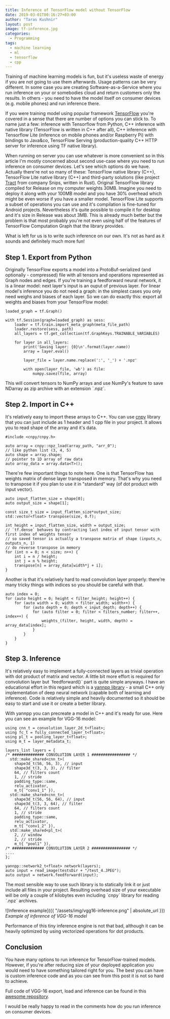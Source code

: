```yaml
---
title: Inference of TensorFlow model without TensorFlow
date: 2019-03-01T00:16:27+03:00
author: "Taras Kushnir"
layout: post
image: tf-inference.jpg
categories:
  - Programming
tags:
  - machine learning
  - ml
  - tensorflow
  - cpp
---
```


Training of machine learning models is fun, but it's useless waste of energy if you are not going to use them afterwards. Usage patterns can be very different. In some case you are creating Software-as-a-Service where you run inference on your or somebodies cloud and return customers only the results. In others - you need to have the model itself on consumer devices (e.g. mobile phones) and run inference there.

If you were training model using popular framework [TensorFlow](https://tensorflow.org) you're covered in a sense that there are number of options you can stick to. To name just a few: inference with Tensorflow from Python, C++ inference with native library (TensorFlow is written in C++ after all), C++ inference with Tensorflow Lite (inference on mobile phones and/or Raspberry Pi) with bindings to Java&co, TensorFlow Serving (production-quality C++ HTTP server for inference using TF native library).

When running on server you can use whatever is more convenient so in this article I'm mostly concerned about second use-case where you need to run inference on consumer devices. Let's see which options do we have. Actually there're not so many of these: TensorFlow native library (C++), TensorFlow Lite native library (C++) and third-party solutions (like project [Tract](https://github.com/snipsco/tract) from company Snips, written in Rust). Original TensorFlow library compiled for Release on my computer weights 30MB. Imagine you need to deploy it along with your 100MB model and you have 30% overhead which might be even worse if you have a smaller model. TensorFlow Lite supports a subset of operations you can use and it's compilation is fine-tuned for Android projects. Nevertheless it's quite possible to compile it for desktop and it's size in Release was about 3MB. This is already much better but the problem is that most probably you're not even using half of the features of TensorFlow Computation Graph that the library provides.

What is left for us is to write such inference on our own. It's not as hard as it sounds and definitely much more fun!

## Step 1. Export from Python

Originally TensorFlow exports a model into a ProtoBuf-serialized (and optionally - compressed) file with all tensors and operations represented as Graph nodes and edges. If you're training a feedforward neural network, it is a linear model: next layer's input is an ouput of previous layer. For linear model's inference you do not need a graph: in the simplest cases you only need weighs and biases of each layer. So we can do exactly this: export all weights and biases from your TensorFlow model:

    loaded_graph = tf.Graph()

    with tf.Session(graph=loaded_graph) as sess:
        loader = tf.train.import_meta_graph(meta_file_path)
        loader.restore(sess, path)
        all_layers = tf.get_collection(tf.GraphKeys.TRAINABLE_VARIABLES)

        for layer in all_layers:
            print('Saving layer: {0}\n'.format(layer.name))
            array = layer.eval()

            layer_file = layer.name.replace(':', '_') + '.npz'

            with open(layer_file, 'wb') as file:
                numpy.savez(file, array)

This will convert tensors to NumPy arrays and use NumPy's feature to save NDarray as zip archive with an extension ˋ.npzˋ.

## Step 2. Import in C++

It's relatively easy to import these arrays to C++. You can use [cnpy](http://github.com/rogersce/cnpy) library that you can just include as 1 header and 1 cpp file in your project. It allows you to read shape of the array and it's data.

    #include <cnpy/cnpy.h>

    auto array = cnpy::npz_load(array_path, "arr_0");
    // like python list (3, 4, 5)
    auto shape = array.shape;
    // pointer to 1D array of raw data
    auto array_data = array.data<T>();

There're few important things to note here. One is that TensorFlow has weights matrix of dense layer transposed in memory. That's why you need to transpose it if you plan to use it in "standard" way (of dot product with input vector).

    auto input_flatten_size = shape[0];
    auto output_size = shape[1];

    const size_t size = input_flatten_size*output_size;
    std::vector<float> transpose(size, 0.f);

    int height = input_flatten_size, width = output_size;
    // `tf.dense` behaves by contracting last index of input tensor with first index of weights tensor
    // so saved tensor is actually a transpose matrix of shape (inputs_n, outputs_n, 1)
    // do reverse transpose in memory
    for (int n = 0; n < size; n++) {
        int i = n / height;
        int j = n % height;
        transpose[n] = array_data[width*j + i];
    }

Another is that it's relatively hard to read convolution layer properly: there're many tricky things with indices so you should be careful with that.

    auto index = 0;
    for (auto height = 0; height < filter_height; height++) {
        for (auto width = 0; width < filter_width; width++) {
            for (auto depth = 0; depth < input_depth; depth++) {
                for (auto filter = 0; filter < filters_number; filter++, index++) {
                    weights_(filter, height, width, depth) = array_data[index];
                }
            }
        }
    }

## Step 3. Inference

It's relatively easy to implement a fully-connected layers as trivial operation with dot product of matrix and vector. A little bit more effort is required for convolution layer but ˋfeedforward()ˋ part is quite simple anyways. I have an educational effort in this regard which is a [yannpp library](https://github.com/ribtoks/yannpp) - a small C++ only implementation of deep neural network (capable both of learning and inference). Code is relatively simple and heavily documented so it should be easy to start and use it or create a better library.

With yannpp you can precreate a model in C++ and it's ready for use. Here you can see an example for VGG-16 model:

    using cnn_t = convolution_layer_2d_t<float>;
    using fc_t = fully_connected_layer_t<float>;
    using pl_t = pooling_layer_t<float>;
    using m_t = layer_metadata_t;

    layers_list layers = {
    /* ############## CONVOLUTION LAYER 1 ################# */
      std::make_shared<cnn_t>(
        shape3d_t(56, 56, 3), // input
        shape3d_t(3, 3, 3), // filter
        64, // filters count
        1, // stride
        padding_type::same,
        relu_activator,
        m_t{ "conv1_1" }),
      std::make_shared<cnn_t>(
        shape3d_t(56, 56, 64), // input
        shape3d_t(3, 3, 64), // filter
        64, // filters count
        1, // stride
        padding_type::same,
        relu_activator,
        m_t{ "conv1_2" }),
      std::make_shared<pl_t>(
        2, // window
        2, // stride
        m_t{ "pool1" }),
    /* ############## CONVOLUTION LAYER 2 ################# */
    ....
    };

    yannpp::network2_t<float> network(layers);
    auto input = read_image(testsDir + "/test_4.JPEG");
    auto output = network.feedforward(input);

The most sensible way to use such library is to statically link it or just include all files in your project. Resulting overhead size of your executable will be only a couple of kilobytes even including ˋcnpyˋ library for reading ˋ.npzˋ archives.

![Inference example]({{ "/assets/img/vgg16-inference.png" | absolute_url }})
*Example of inference of VGG-16 model*

Performance of this tiny inference engine is not that bad, although it can be heavily optimized by using vectorized operations for dot products.

## Conclusion

You have many options to run inference for TensorFlow-trained models. However, if you're after reducing size of your deployed application you would need to have something tailored right for you. The best you can have is custom inference code and as you can see from this post it is not so hard to achieve.

Full code of VGG-16 export, load and inference can be found in this [awesome repository](https://github.com/Vearol/Tensorflow-Model-Inference).

I would be really happy to read in the comments how do you run inference on consumer devices.
